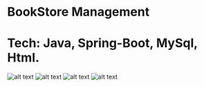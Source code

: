 # BookStore Management
# Tech: Java, Spring-Boot, MySql, Html.
![alt text](https://github.com/Mamun-71/Rokomari-BookStore/blob/main/Home.png?raw=true)
![alt text](https://github.com/Mamun-71/Rokomari-BookStore/blob/main/BookDetails.png?raw=true)
![alt text](https://github.com/Mamun-71/Rokomari-BookStore/blob/main/MyBookCart.png?raw=true)
![alt text](https://github.com/Mamun-71/Rokomari-BookStore/blob/main/NewBookRegister.png?raw=true)


